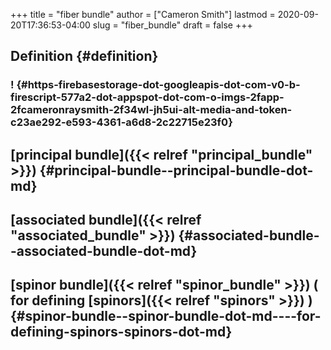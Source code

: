 +++
title = "fiber bundle"
author = ["Cameron Smith"]
lastmod = 2020-09-20T17:36:53-04:00
slug = "fiber_bundle"
draft = false
+++

## Definition {#definition}


### \![](<https://firebasestorage.googleapis.com/v0/b/firescript-577a2.appspot.com/o/imgs%2Fapp%2Fcameronraysmith%2F34WL-jh5Ui?alt=media&token=c23ae292-e593-4361-a6d8-2c22715e23f0>) {#https-firebasestorage-dot-googleapis-dot-com-v0-b-firescript-577a2-dot-appspot-dot-com-o-imgs-2fapp-2fcameronraysmith-2f34wl-jh5ui-alt-media-and-token-c23ae292-e593-4361-a6d8-2c22715e23f0}


## [principal bundle]({{< relref "principal_bundle" >}}) {#principal-bundle--principal-bundle-dot-md}


## [associated bundle]({{< relref "associated_bundle" >}}) {#associated-bundle--associated-bundle-dot-md}


## [spinor bundle]({{< relref "spinor_bundle" >}}) ( for defining [spinors]({{< relref "spinors" >}}) ) {#spinor-bundle--spinor-bundle-dot-md----for-defining-spinors-spinors-dot-md}
